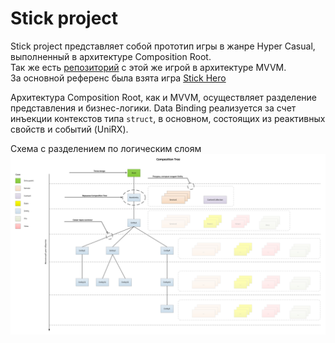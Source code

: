 # Stick project
Stick project представляет собой прототип игры в жанре Hyper Casual, выполненный в архитектуре Composition Root.\
Так же есть [репозиторий](https://github.com/laststare/ZenStickProject) с этой же игрой в архитектуре MVVM.\
За основной референс была взята игра [Stick Hero](https://apps.apple.com/ru/app/stick-hero/id918338898)

Архитектура Composition Root, как и MVVM, осуществляет разделение представления и бизнес-логики. Data Binding реализуется за счет инъекции контекстов типа <code>struct</code>, в основном, состоящих из реактивных свойств и событий (UniRX). 

Схема с разделением по логическим слоям
![Image alt](https://github.com/laststare/StickProject/blob/master/Assets/CompositionTree.png)
